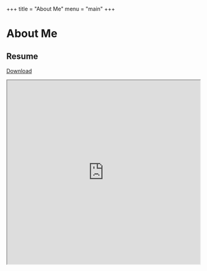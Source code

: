 +++
title = "About Me"
menu = "main"
+++

# About Me

## Resume

[Download](https://drive.google.com/uc?id=1GxesCAoMHx4mS09NrYeLU2C6uMjUBDRi&export=download)

<iframe src="https://drive.google.com/file/d/1GxesCAoMHx4mS09NrYeLU2C6uMjUBDRi/preview" width="100%" height="480px" allow="autoplay"></iframe>